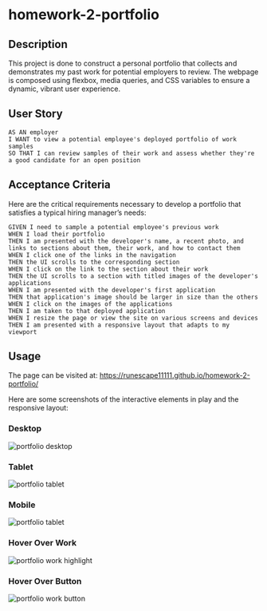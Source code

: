 # homework-2-portfolio

## Description

This project is done to construct a personal portfolio that collects and demonstrates my past work for potential employers to review. The webpage is composed using flexbox, media queries, and CSS variables to ensure a dynamic, vibrant user experience.

## User Story

```
AS AN employer
I WANT to view a potential employee's deployed portfolio of work samples
SO THAT I can review samples of their work and assess whether they're a good candidate for an open position
```
## Acceptance Criteria

Here are the critical requirements necessary to develop a portfolio that satisfies a typical hiring manager’s needs:

```
GIVEN I need to sample a potential employee's previous work
WHEN I load their portfolio
THEN I am presented with the developer's name, a recent photo, and links to sections about them, their work, and how to contact them
WHEN I click one of the links in the navigation
THEN the UI scrolls to the corresponding section
WHEN I click on the link to the section about their work
THEN the UI scrolls to a section with titled images of the developer's applications
WHEN I am presented with the developer's first application
THEN that application's image should be larger in size than the others
WHEN I click on the images of the applications
THEN I am taken to that deployed application
WHEN I resize the page or view the site on various screens and devices
THEN I am presented with a responsive layout that adapts to my viewport
```
## Usage

The page can be visited at: https://runescape11111.github.io/homework-2-portfolio/

Here are some screenshots of the interactive elements in play and the responsive layout:

### Desktop
![portfolio desktop](./assets/images/desktop.png)

### Tablet
![portfolio tablet](./assets/images/tablet.png)

### Mobile
![portfolio tablet](./assets/images/mobile.png)

### Hover Over Work
![portfolio work highlight](./assets/images/highlight.png)

### Hover Over Button
![portfolio work button](./assets/images/button.png)